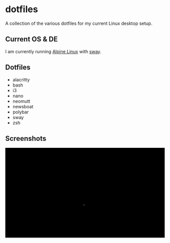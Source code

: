 # dotfiles

A collection of the various dotfiles for my current Linux desktop setup.

## Current OS & DE

I am currently running [Alpine Linux](https://alpinelinux.org) with 
[sway](https://swaywm.org/).

## Dotfiles

- alacritty
- bash
- i3
- nano
- neomutt
- newsboat
- polybar
- sway
- zsh

## Screenshots

![Desktop Example](./_examples/desktop.png "Desktop Example")
